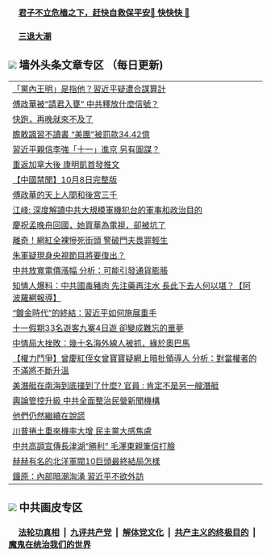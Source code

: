 
 ### &nbsp;&nbsp;&nbsp;&nbsp; [君子不立危樯之下，赶快自救保平安🍎 快快快 📩](https://github.com/pwgy/td/blob/master/README.md)

 ### &nbsp;&nbsp;&nbsp;&nbsp; [三退大潮](https://eqbpwckh.azureedge.net/?key=wjsottsjpndjwfkg&pin=65881581&ag=ogQuit&from=pw2) 

## <img src="https://img.icons8.com/cute-clipart/2x/circled-right.png"> 墙外头条文章专区 （每日更新)

<Table>
<tr><td colspan="2" align="left"><a href="https://eqbpwckh.azureedge.net/?ag=c1512661&key=wjsottsjpndjwfkg&from=pw2">「黨內王明」是指他？習近平疑遭合謀算計
</a></td></tr>
<tr><td colspan="2" align="left"><a href="https://eqbpwckh.azureedge.net/?ag=c1512653&key=wjsottsjpndjwfkg&from=pw2">傅政華被“請君入甕” 中共釋放什麼信號？
</a></td></tr>
<tr><td colspan="2" align="left"><a href="https://eqbpwckh.azureedge.net/?ag=c1512776&key=wjsottsjpndjwfkg&from=pw2">快跑，再晚就來不及了
</a></td></tr>
<tr><td colspan="2" align="left"><a href="https://eqbpwckh.azureedge.net/?ag=c1512785&key=wjsottsjpndjwfkg&from=pw2">膽敢諷習不讀書 “美團”被罰款34.42億
</a></td></tr>
<tr><td colspan="2" align="left"><a href="https://eqbpwckh.azureedge.net/?ag=c1512752&key=wjsottsjpndjwfkg&from=pw2">習近平親信李強「十一」進京 另有圖謀？
</a></td></tr>
<tr><td colspan="2" align="left"><a href="https://eqbpwckh.azureedge.net/?ag=c1512777&key=wjsottsjpndjwfkg&from=pw2">重返加拿大後 康明凱首發推文
</a></td></tr>
<tr><td colspan="2" align="left"><a href="https://eqbpwckh.azureedge.net/?ag=c1512664&key=wjsottsjpndjwfkg&from=pw2">【中國禁聞】10月8日完整版
</a></td></tr>
<tr><td colspan="2" align="left"><a href="https://eqbpwckh.azureedge.net/?ag=c1512749&key=wjsottsjpndjwfkg&from=pw2">傅政華的天上人間和後宮三千
</a></td></tr>
<tr><td colspan="2" align="left"><a href="https://eqbpwckh.azureedge.net/?ag=c1512779&key=wjsottsjpndjwfkg&from=pw2">江峰: 深度解讀中共大規模軍機犯台的軍事和政治目的
</a></td></tr>
<tr><td colspan="2" align="left"><a href="https://eqbpwckh.azureedge.net/?ag=c1512772&key=wjsottsjpndjwfkg&from=pw2">慶祝孟晚舟回國，她買華為電視，卻被坑了
</a></td></tr>
<tr><td colspan="2" align="left"><a href="https://eqbpwckh.azureedge.net/?ag=c1512784&key=wjsottsjpndjwfkg&from=pw2">離奇！網紅全裸慘死街頭 警破門夫畏罪輕生
</a></td></tr>
<tr><td colspan="2" align="left"><a href="https://eqbpwckh.azureedge.net/?ag=c1512655&key=wjsottsjpndjwfkg&from=pw2">朱軍疑現身央視節目將要復出？
</a></td></tr>
<tr><td colspan="2" align="left"><a href="https://eqbpwckh.azureedge.net/?ag=c1512773&key=wjsottsjpndjwfkg&from=pw2">中共放寬電價漲幅 分析：可能引發通貨膨脹
</a></td></tr>
<tr><td colspan="2" align="left"><a href="https://eqbpwckh.azureedge.net/?ag=c1512765&key=wjsottsjpndjwfkg&from=pw2">知情人爆料：中共國毒豬肉 先注藥再注水 長此下去人何以堪？【阿波羅網報導】
</a></td></tr>
<tr><td colspan="2" align="left"><a href="https://eqbpwckh.azureedge.net/?ag=c1512766&key=wjsottsjpndjwfkg&from=pw2">“鍍金時代”的終結：習近平如何施展重手
</a></td></tr>
<tr><td colspan="2" align="left"><a href="https://eqbpwckh.azureedge.net/?ag=c1512768&key=wjsottsjpndjwfkg&from=pw2">十一假期33名遊客九寨4日遊 卻變成難忘的噩夢
</a></td></tr>
<tr><td colspan="2" align="left"><a href="https://eqbpwckh.azureedge.net/?ag=c1512771&key=wjsottsjpndjwfkg&from=pw2">中情局大挫敗：幾十名海外線人被抓，緣於奧巴馬
</a></td></tr>
<tr><td colspan="2" align="left"><a href="https://eqbpwckh.azureedge.net/?ag=c1512734&key=wjsottsjpndjwfkg&from=pw2">【權力鬥爭】曾慶紅侄女曾寶寶疑網上暗批領導人 分析：對當權者的不滿將不斷升溫
</a></td></tr>
<tr><td colspan="2" align="left"><a href="https://eqbpwckh.azureedge.net/?ag=c1512699&key=wjsottsjpndjwfkg&from=pw2">美潛艇在南海到底撞到了什麼? 官員 : 肯定不是另一艘潛艇
</a></td></tr>
<tr><td colspan="2" align="left"><a href="https://eqbpwckh.azureedge.net/?ag=c1512775&key=wjsottsjpndjwfkg&from=pw2">輿論管控升級 中共全面整治民營新聞機構
</a></td></tr>
<tr><td colspan="2" align="left"><a href="https://eqbpwckh.azureedge.net/?ag=c1512748&key=wjsottsjpndjwfkg&from=pw2">他們仍然繼續在說謊
</a></td></tr>
<tr><td colspan="2" align="left"><a href="https://eqbpwckh.azureedge.net/?ag=c1512692&key=wjsottsjpndjwfkg&from=pw2">川普捲土重來機率大增 民主黨大感焦慮
</a></td></tr>
<tr><td colspan="2" align="left"><a href="https://eqbpwckh.azureedge.net/?ag=c1512760&key=wjsottsjpndjwfkg&from=pw2">中共高調宣傳長津湖“勝利” 毛澤東親筆信打臉
</a></td></tr>
<tr><td colspan="2" align="left"><a href="https://eqbpwckh.azureedge.net/?ag=c1512783&key=wjsottsjpndjwfkg&from=pw2">赫赫有名的北洋軍閥10巨頭最終結局怎樣
</a></td></tr>
<tr><td colspan="2" align="left"><a href="https://eqbpwckh.azureedge.net/?ag=c1512716&key=wjsottsjpndjwfkg&from=pw2">鐘原：內部暗潮洶湧 習近平不欲外訪
</a></td></tr>
 </Table>

 ## <img src="https://img.icons8.com/cute-clipart/2x/circled-right.png"> 中共画皮专区
 ### &nbsp;&nbsp;&nbsp;&nbsp; [法轮功真相](https://github.com/begood0513/basic/blob/master/README.md) &nbsp;|&nbsp; [九评共产党](https://github.com/begood0513/9ping.md/blob/master/README.md) &nbsp;|&nbsp; [解体党文化](https://github.com/begood0513/jtdwh.md/blob/master/README.md)   &nbsp;|&nbsp; [共产主义的终极目的](https://github.com/begood0513/gczydzjmd.md/blob/master/README.md) &nbsp;|&nbsp; [魔鬼在统治我们的世界](https://github.com/begood0513/gczydzjmd.md/blob/master/README.md) 
